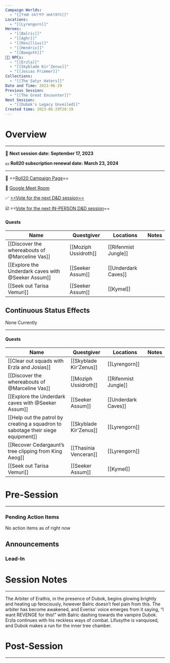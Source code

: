 ```yaml
---
Campaign Worlds:
  - "[[𐌕𐋅𐌄 𐌔𐌀𐌕𐌙𐌐 𐋅𐌀𐌕𐌄𐌐𐌔]]"
Locations:
  - "[[Lyrengorn]]"
Heroes:
  - "[[Balric]]"
  - "[[Aghr]]"
  - "[[Rexillius]]"
  - "[[Hendrix]]"
  - "[[Baegoth]]"
👧🏾 NPCs:
  - "[[Erzla]]"
  - "[[Skyblade Kir’Zenus]]"
  - "[[Josias Primmer]]"
Collections:
  - "[[The Satyr Haters]]"
Date and Time: 2023-06-29
Previous Session:
  - "[[The Great Encounter]]"
Next Session:
  - "[[Dubok's Legacy Unveiled]]"
Created time: 2023-06-29T20:19
---
```

# Overview

---

📆 **Next session date:** **September 17, 2023**

💵 **Roll20 subscription renewal date:** **March 23, 2024**

---

🎲 ==[Roll20 Campaign Page](https://app.roll20.net/campaigns/details/6043635/quarand-and-d)==

🎥 [Google Meet Room](https://meet.google.com/ksy-zqet-now)

✅ [==Vote for the next D&D session==](https://app.rallly.co/poll/lY0vZdBkxykF)

☑️ ==[Vote for the next IN-PERSON D&D session](https://rallly.co/p/HbVo19SYaz1u)==

#### Quests

|Name|Questgiver|Locations|Notes|
|---|---|---|---|
|[[Discover the whereabouts of @Marceline Vas]]|[[Moziph Ussidroth]]|[[Rifenmist Jungle]]||
|[[Explore the Underdark caves with @Seeker Assum]]|[[Seeker Assum]]|[[Underdark Caves]]||
|[[Seek out Tarisa Vemuri]]|[[Seeker Assum]]|[[Kymel]]||

  
  

## Continuous Status Effects

None Currently

---

#### Quests

|Name|Questgiver|Locations|Notes|
|---|---|---|---|
|[[Clear out squads with Erzla and Josias]]|[[Skyblade Kir’Zenus]]|[[Lyrengorn]]||
|[[Discover the whereabouts of @Marceline Vas]]|[[Moziph Ussidroth]]|[[Rifenmist Jungle]]||
|[[Explore the Underdark caves with @Seeker Assum]]|[[Seeker Assum]]|[[Underdark Caves]]||
|[[Help out the patrol by creating a squadron to sabotage their siege equipment]]|[[Skyblade Kir’Zenus]]|[[Lyrengorn]]||
|[[Recover Cedargaunt’s tree clipping from King Aeog]]|[[Thasinia Venceran]]|[[Lyrengorn]]||
|[[Seek out Tarisa Vemuri]]|[[Seeker Assum]]|[[Kymel]]||

  
  

# Pre-Session

---

### Pending Action Items

No action items as of right now

## Announcements

  

### Lead-In

  

# Session Notes

---

The Arbiter of Erathis, in the presence of Dubok, begins glowing brightly and heating up ferociously, however Balric doesn’t feel pain from this. The arbiter has become awakened, and Everiss’ voice emerges from it saying, “I want REVENGE for this!” with Balric dashing towards the vampire Dubok. Erzla continues with his reckless ways of combat. Lifusythe is vanquised, and Dubok makes a run for the inner tree chamber.

# Post-Session

---
